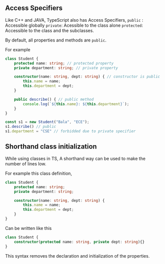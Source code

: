 ## Access Specifiers

Like C++ and JAVA, TypeScript also has Access Specifiers, 
`public` : Accessible globally 
`private`: Acessible to the class alone
`protected`: Accessible to the class and the subclasses.

By default, all properties and methods are `public`.

For example 
```ts
class Student {
    protected name: string; // protected property
    private department: string; // private property

    constructor(name: string, dept: string) { // constructor is public
        this.name = name;
        this.department = dept;
    }

    public describe() { // public method
        console.log(`${this.name}: ${this.department}`);
    }
}

const s1 = new Student("Bala", "ECE");
s1.describe() // public
s1.department = "CSE" // forbidded due to private specifier
```

## Shorthand class initialization
While using classes in TS, A shorthand way can be used to make the number of lines low.

For example this class definition,
```ts
class Student {
    protected name: string; 
    private department: string;

    constructor(name: string, dept: string) {
        this.name = name;
        this.department = dept;
    }
}
```

Can be written like this
```ts
class Student {
	constructor(protected name: string, private dept: string){}
}
```

This syntax removes the declaration and initialization of the properties.